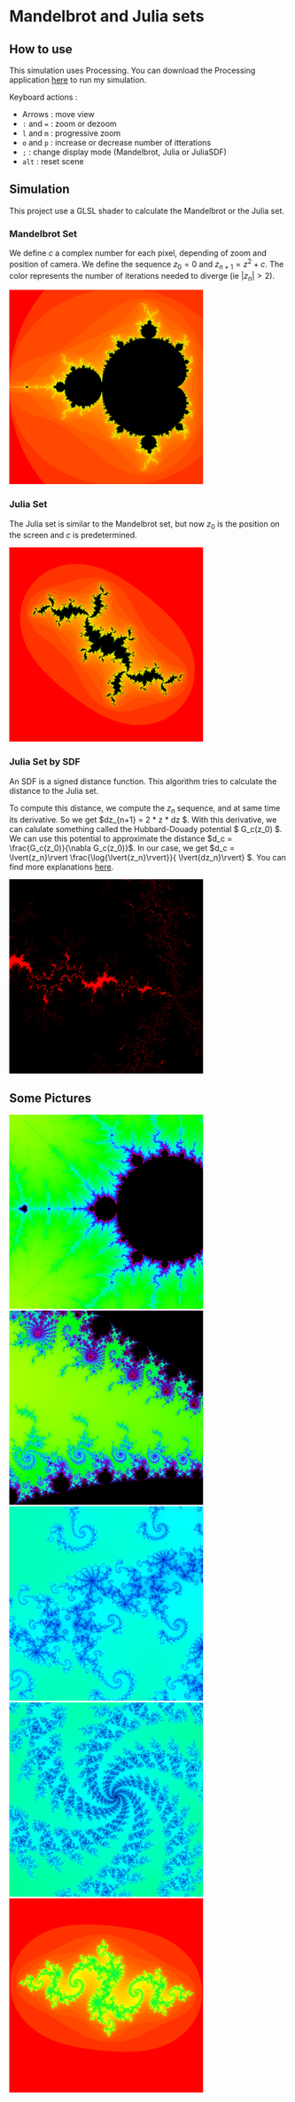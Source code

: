 # Mandelbrot and Julia sets

## How to use

This simulation uses Processing. You can download the Processing application [here](https://processing.org/download) to run my simulation.

Keyboard actions :
- Arrows : move view
- `:` and `=` : zoom or dezoom
- `l` and `m` : progressive zoom
- `o` and `p` : increase or decrease number of itterations
- `;` : change display mode (Mandelbrot, Julia or JuliaSDF)
- `alt` : reset scene

## Simulation

This project use a GLSL shader to calculate the Mandelbrot or the Julia set.

### Mandelbrot Set

We define $c$ a complex number for each pixel, depending of zoom and position of camera. We define the sequence $z_0 = 0$ and $z_{n+1}=z^2+c$. The color represents the number of iterations needed to diverge (ie $\lvert{z_n}\rvert>2$). 

<img src="image/img1.png" width="350">


### Julia Set

The Julia set is similar to the Mandelbrot set, but now $z_0$ is the position on the screen and $c$ is predetermined.

<img src="image/img2.png" width="350">

### Julia Set by SDF

An SDF is a signed distance function. This algorithm tries to calculate the distance to the Julia set. 

To compute this distance, we compute the $z_n$ sequence, and at same time its derivative. So we get $dz_{n+1} = 2 * z * dz $. With this derivative, we can calulate something called the Hubbard-Douady potential $ G_c(z_0) $. We can use this potential to approximate the distance $d_c = \frac{G_c(z_0)}{\nabla G_c(z_0)}$. In our case, we get $d_c =  \lvert{z_n}\rvert  \frac{\log{\lvert{z_n}\rvert}}{ \lvert{dz_n}\rvert} $. You can find more explanations [here](https://iquilezles.org/articles/distancefractals/).

<img src="image/img8.png" width="350">

## Some Pictures

<img src="image/img6.png" width="350">
<img src="image/img3.png" width="350">
<img src="image/img4.png" width="350">
<img src="image/img5.png" width="350">
<img src="image/img7.png" width="350">
